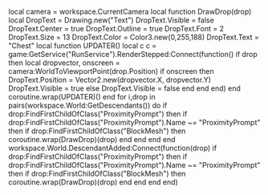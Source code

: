 local camera = workspace.CurrentCamera local function DrawDrop(drop) local DropText = Drawing.new("Text") DropText.Visible = false DropText.Center = true DropText.Outline = true DropText.Font = 2 DropText.Size = 13 DropText.Color = Color3.new(0,255,188) DropText.Text = "Chest" local function UPDATER() local c c = game:GetService("RunService").RenderStepped:Connect(function() if drop then local dropvector, onscreen = camera:WorldToViewportPoint(drop.Position) if onscreen then DropText.Position = Vector2.new(dropvector.X, dropvector.Y) DropText.Visible = true else DropText.Visible = false end end end) end coroutine.wrap(UPDATER)() end for i,drop in pairs(workspace.World:GetDescendants()) do if drop:FindFirstChildOfClass("ProximityPrompt") then if drop:FindFirstChildOfClass("ProximityPrompt").Name ~= "ProximityPrompt" then if drop:FindFirstChildOfClass("BlockMesh") then coroutine.wrap(DrawDrop)(drop) end end end end workspace.World.DescendantAdded:Connect(function(drop) if drop:FindFirstChildOfClass("ProximityPrompt") then if drop:FindFirstChildOfClass("ProximityPrompt").Name ~= "ProximityPrompt" then if drop:FindFirstChildOfClass("BlockMesh") then coroutine.wrap(DrawDrop)(drop) end end end end) 
